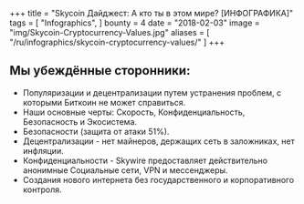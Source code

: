 +++
title = "Skycoin Дайджест: А кто ты в этом мире? [ИНФОГРАФИКА]"
tags = [
    "Infographics",
]
bounty = 4
date = "2018-02-03"
image = "img/Skycoin-Cryptocurrency-Values.jpg"
aliases = [
	"/ru/infographics/skycoin-cryptocurrency-values/"
]
+++

## Мы убеждённые сторонники:

  * Популяризации и децентрализации путем устранения проблем, с которыми Биткоин не может справиться.
  * Наши основные черты: Скорость, Конфиденциальность, Безопасность и Экосистема.
  * Безопасности (защита от атаки 51%).
  * Децентрализации - нет майнеров, держащих сеть в заложниках, нет инфляции.
  * Конфиденциальности - Skywire предоставляет действительно анонимные Социальные сети, VPN и мессенджеры.
  * Создания нового интернета без государственного и корпоративного контроля.
